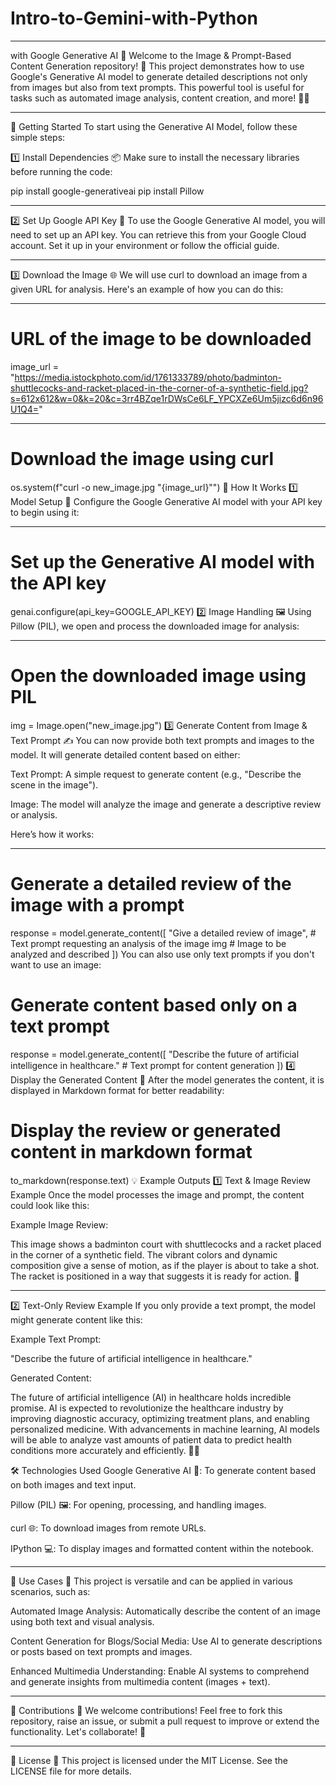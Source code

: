 # Intro-to-Gemini-with-Python
---

 with Google Generative AI 🤖
Welcome to the Image & Prompt-Based Content Generation repository! 🚀 This project demonstrates how to use Google's Generative AI model to generate detailed descriptions not only from images but also from text prompts. This powerful tool is useful for tasks such as automated image analysis, content creation, and more! 🎨💡

---


🚀 Getting Started
To start using the Generative AI Model, follow these simple steps:

1️⃣ Install Dependencies 📦
Make sure to install the necessary libraries before running the code:

pip install google-generativeai
pip install Pillow

---

2️⃣ Set Up Google API Key 🔑
To use the Google Generative AI model, you will need to set up an API key. You can retrieve this from your Google Cloud account. Set it up in your environment or follow the official guide.

---

3️⃣ Download the Image 🌐
We will use curl to download an image from a given URL for analysis. Here's an example of how you can do this:

---

# URL of the image to be downloaded
image_url = "https://media.istockphoto.com/id/1761333789/photo/badminton-shuttlecocks-and-racket-placed-in-the-corner-of-a-synthetic-field.jpg?s=612x612&w=0&k=20&c=3rr4BZqe1rDWsCe6LF_YPCXZe6Um5jizc6d6n96U1Q4="

---

# Download the image using curl
os.system(f"curl -o new_image.jpg \"{image_url}\"")
🎯 How It Works
1️⃣ Model Setup 🧠
Configure the Google Generative AI model with your API key to begin using it:

---

# Set up the Generative AI model with the API key
genai.configure(api_key=GOOGLE_API_KEY)
2️⃣ Image Handling 🖼️
Using Pillow (PIL), we open and process the downloaded image for analysis:


---


# Open the downloaded image using PIL
img = Image.open("new_image.jpg")
3️⃣ Generate Content from Image & Text Prompt ✍️
You can now provide both text prompts and images to the model. It will generate detailed content based on either:

Text Prompt: A simple request to generate content (e.g., "Describe the scene in the image").

Image: The model will analyze the image and generate a descriptive review or analysis.

Here’s how it works:

---

# Generate a detailed review of the image with a prompt
response = model.generate_content([
    "Give a detailed review of image",  # Text prompt requesting an analysis of the image
    img  # Image to be analyzed and described
])
You can also use only text prompts if you don't want to use an image:


# Generate content based only on a text prompt
response = model.generate_content([
    "Describe the future of artificial intelligence in healthcare."  # Text prompt for content generation
])
4️⃣ Display the Generated Content 📝
After the model generates the content, it is displayed in Markdown format for better readability:


# Display the review or generated content in markdown format
to_markdown(response.text)
💡 Example Outputs
1️⃣ Text & Image Review Example
Once the model processes the image and prompt, the content could look like this:

Example Image Review:

This image shows a badminton court with shuttlecocks and a racket placed in the corner of a synthetic field. The vibrant colors and dynamic composition give a sense of motion, as if the player is about to take a shot. The racket is positioned in a way that suggests it is ready for action. 🎾

---


2️⃣ Text-Only Review Example
If you only provide a text prompt, the model might generate content like this:

Example Text Prompt:

"Describe the future of artificial intelligence in healthcare."

Generated Content:

The future of artificial intelligence (AI) in healthcare holds incredible promise. AI is expected to revolutionize the healthcare industry by improving diagnostic accuracy, optimizing treatment plans, and enabling personalized medicine. With advancements in machine learning, AI models will be able to analyze vast amounts of patient data to predict health conditions more accurately and efficiently. 🤖💉

🛠️ Technologies Used
Google Generative AI 🧠: To generate content based on both images and text input.

Pillow (PIL) 🖼️: For opening, processing, and handling images.

curl 🌐: To download images from remote URLs.

IPython 💻: To display images and formatted content within the notebook.

---


🚀 Use Cases 🎯
This project is versatile and can be applied in various scenarios, such as:

Automated Image Analysis: Automatically describe the content of an image using both text and visual analysis.

Content Generation for Blogs/Social Media: Use AI to generate descriptions or posts based on text prompts and images.

Enhanced Multimedia Understanding: Enable AI systems to comprehend and generate insights from multimedia content (images + text).

---


🔑 Contributions 🤝
We welcome contributions! Feel free to fork this repository, raise an issue, or submit a pull request to improve or extend the functionality. Let's collaborate! 💪

---

🎉 License 📜
This project is licensed under the MIT License. See the LICENSE file for more details.

